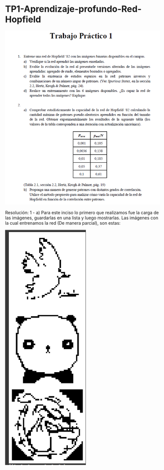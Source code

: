 # TP1-Aprendizaje-profundo-Red-Hopfield

![Enunciado TP 1](imagen_2025-09-06_014827567.png)

Resolución:
1 - a) Para este inciso lo primero que realizamos fue la carga de las imágenes, guardarlas en una lista y luego mostrarlas. Las imágenes con la cual entrenamos la red (De manera parcial), son estas:

![Imagenes](imagen_2025-09-06_023525787.png)
